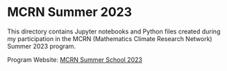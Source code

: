 # MCRN Summer 2023

This directory contains Jupyter notebooks and Python files created during my participation in the MCRN (Mathematics Climate Research Network) Summer 2023 program.

Program  Website: [MCRN Summer School 2023](https://aimath.org/workshops/upcoming/mcrn2023/)
